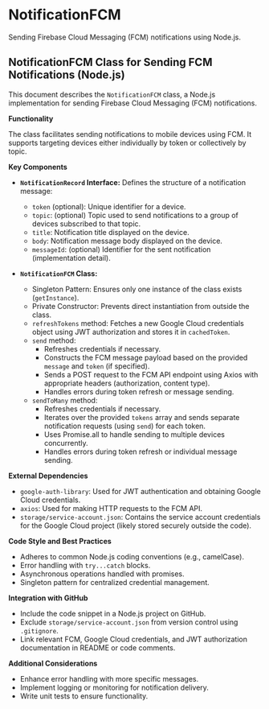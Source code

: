 # NotificationFCM
Sending Firebase Cloud Messaging (FCM) notifications using Node.js.

## NotificationFCM Class for Sending FCM Notifications (Node.js)

This document describes the `NotificationFCM` class, a Node.js implementation for sending Firebase Cloud Messaging (FCM) notifications.

**Functionality**

The class facilitates sending notifications to mobile devices using FCM. It supports targeting devices either individually by token or collectively by topic.

**Key Components**

* **`NotificationRecord` Interface:** Defines the structure of a notification message:

    * `token` (optional): Unique identifier for a device.
    * `topic`: (optional) Topic used to send notifications to a group of devices subscribed to that topic.
    * `title`: Notification title displayed on the device.
    * `body`: Notification message body displayed on the device.
    * `messageId`: (optional) Identifier for the sent notification (implementation detail).

* **`NotificationFCM` Class:**
    - Singleton Pattern: Ensures only one instance of the class exists (`getInstance`).
    - Private Constructor: Prevents direct instantiation from outside the class.
    - `refreshTokens` method: Fetches a new Google Cloud credentials object using JWT authorization and stores it in `cachedToken`.
    - `send` method:
        - Refreshes credentials if necessary.
        - Constructs the FCM message payload based on the provided `message` and `token` (if specified).
        - Sends a POST request to the FCM API endpoint using Axios with appropriate headers (authorization, content type).
        - Handles errors during token refresh or message sending.
    - `sendToMany` method:
        - Refreshes credentials if necessary.
        - Iterates over the provided `tokens` array and sends separate notification requests (using `send`) for each token.
        - Uses Promise.all to handle sending to multiple devices concurrently.
        - Handles errors during token refresh or individual message sending.

**External Dependencies**

- `google-auth-library`: Used for JWT authentication and obtaining Google Cloud credentials.
- `axios`: Used for making HTTP requests to the FCM API.
- `storage/service-account.json`: Contains the service account credentials for the Google Cloud project (likely stored securely outside the code).

**Code Style and Best Practices**

- Adheres to common Node.js coding conventions (e.g., camelCase).
- Error handling with `try...catch` blocks.
- Asynchronous operations handled with promises.
- Singleton pattern for centralized credential management.

**Integration with GitHub**

- Include the code snippet in a Node.js project on GitHub.
- Exclude `storage/service-account.json` from version control using `.gitignore`.
- Link relevant FCM, Google Cloud credentials, and JWT authorization documentation in README or code comments.

**Additional Considerations**

- Enhance error handling with more specific messages.
- Implement logging or monitoring for notification delivery.
- Write unit tests to ensure functionality.
